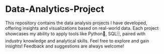 # Data-Analytics-Project

This repository contains the data analysis projects I have developed, offering insights and visualizations based on real-world data. Each project showcases my ability to apply tools like Python🐍, SQL🗄️, paired with industry knowledge and analytical skills. Feel free to explore and gain insights! Feedback and suggestions are always welcome!
